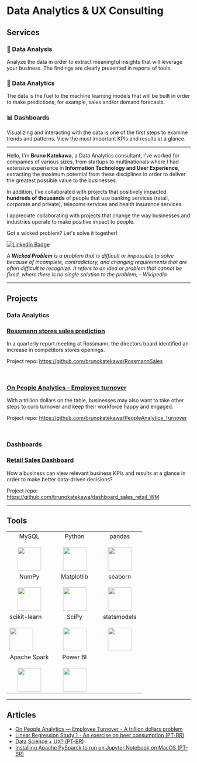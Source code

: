 # Data Analytics & UX Consulting

## Services

### :mag_right: Data Analysis

Analyze the data in order to extract meaningful insights that will leverage your business. The findings are clearly presented in reports of tools.

### :crystal_ball: Data Analytics

The data is the fuel to the machine learning models that will be built in order to make predictions, for example, sales and/or demand forecasts.

### :bar_chart: Dashboards

Visualizing and interacting with the data is one of the first steps to examine trends and patterns. View the most important KPIs and results at a glance.

---

Hello, I'm **Bruno Katekawa**, a Data Analytics consultant, I've worked for companies of various sizes, from startups to multinationals where I had extensive experience in **Information Technology and User Experience**, extracting the maximum potential from these disciplines in order to deliver the greatest possible value to the businesses.

In addition, I’ve collaborated with projects that positively impacted **hundreds of thousands** of people that use banking services (retail, corporate and private), telecoms services and health insurance services.

I appreciate collaborating with projects that change the way businesses and industries operate to make positive impact to people.

Got a wicked problem? Let's solve it together!

[![Linkedin Badge](https://img.shields.io/badge/-brunokatekawa-blue?style=flat-square&logo=Linkedin&logoColor=white&link=https://www.linkedin.com/in/brunokatekawa/)](https://www.linkedin.com/in/brunokatekawa/)

_A **Wicked Problem** is a problem that is difficult or impossible to solve because of incomplete, contradictory, and changing requirements that are often difficult to recognize. It refers to an idea or problem that cannot be fixed, where there is no single solution to the problem; - Wikipedia_

---

## Projects

### Data Analytics

### [Rossmann stores sales prediction](https://github.com/brunokatekawa/RossmannSales)

In a quarterly report meeting at Rossmann, the directors board identified an increase in competitors stores openings.

Project repo: https://github.com/brunokatekawa/RossmannSales

<br>

### [On People Analytics - Employee turnover](https://github.com/brunokatekawa/PeopleAnalytics_Turnover)

With a trillion dollars on the table, businesses may also want to take other steps to curb turnover and keep their workforce happy and engaged.

Project repo: https://github.com/brunokatekawa/PeopleAnalytics_Turnover

<br>

### Dashboards

### [Retail Sales Dashboard](https://github.com/brunokatekawa/dashboard_sales_retail_WM)

How a business can view relevant business KPIs and results at a glance in order to make better data-driven decisions?

Project repo: https://github.com/brunokatekawa/dashboard_sales_retail_WM

---

## Tools

<table>
  <tbody>
    <tr valign="top">
      <td width="33%" align="center">
        <span>MySQL</span><br><br>
        <img height="64px" src="https://cdn.svgporn.com/logos/mysql.svg">
      </td>
      <td width="33%" align="center">
        <span>Python</span><br><br>
        <img height="64px" src="https://cdn.svgporn.com/logos/python.svg">
      </td>
      <td width="33%" align="center">
        <span>pandas</span><br><br>
        <img height="64px" src="https://pandas.pydata.org/static/img/pandas.svg">
      </td>
    </tr>
    <tr valign="top">
      <td width="33%" align="center">
        <span>NumPy</span><br><br>
        <img height="64px" src="https://numpy.org/images/logos/numpy.svg">
      </td>
      <td width="33%" align="center">
        <span>Matplotlib</span><br><br>
        <img height="64px" src="https://matplotlib.org/_images/sphx_glr_logos2_001.png">
      </td>
      <td width="33%" align="center">
        <span>seaborn</span><br><br>
        <img height="64px" src="https://seaborn.pydata.org/_images/introduction_29_0.png">
      </td>
    <tr valign="top">
      <td width="33%" align="cßßenter">
        <span>scikit-learn</span><br><br>
        <img height="64px" src="https://scikit-learn.org/stable/_images/scikit-learn-logo-notext.png">
      </td>
      <td width="33%" align="center">
        <span>SciPy</span><br><br>
        <img height="64px" src="https://bids.berkeley.edu/sites/default/files/styles/450x254/public/projects/scipy_logo_450x254.png?itok=kcdZBxrP">
      </td>
      <td width="33%" align="center">
        <span>statsmodels</span><br><br>
        <img height="64px" src="https://www.statsmodels.org/stable/_images/statsmodels-logo-v2.svg">
      </td>
    </tr>
    <tr valign="top">
      <td width="33%" align="center">
        <span>Apache Spark</span><br><br>
        <img height="64px" src="https://spark.apache.org/images/spark-logo-trademark.png">
      </td>
      <td width="33%" align="center">
        <span>Power BI</span><br><br>
        <img height="64px" src="https://uploaddeimagens.com.br/images/002/851/738/full/powerbi_logo.png?1598489763">
      </td>
    </tr>
  </tbody>
</table>

---

## Articles

- [On People Analytics — Employee Turnover - A trillion dollars problem](https://medium.com/@brunokatekawa/on-people-analytics-employee-turnover-b493cec75f17)
- [Linear Regression Study 1 - An exercise on beer consumption (PT-BR)](https://medium.com/designed-by-data/estudo-de-regress%C3%A3o-linear-1-64c1a560c938)
- [Data Science + UX? (PT-BR)](https://medium.com/designed-by-data/design-ci%C3%AAncia-de-dados-5fe8e268bd40)
- [Installing Apache PySparck to run on Jupyter Notebook on MacOS (PT-BR)](https://medium.com/designed-by-data/instalando-apache-pyspark-para-funcionar-com-jupyter-notebook-no-macos-42f992c45842)

